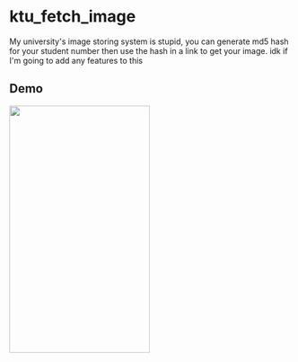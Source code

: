 # ktu_fetch_image

My university's image storing system is stupid, you can generate md5 hash for your student number then use the hash in a link to get your image. idk if I'm going to add any features to this


## Demo

<img src="https://user-images.githubusercontent.com/32751228/71414037-163f7a80-2666-11ea-8c2f-689a0312645b.gif" width="250" height="440"/>

